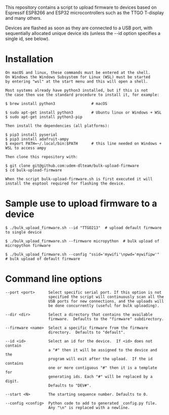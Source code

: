 This repository contains a script to upload firmware to devices based
on Espressif ESP8266 and ESP32 microcontrollers such as the TTGO
T-display and many others.

Devices are flashed as soon as they are connected to a USB port, with
sequentially allocated unique device ids (unless the --id option specifies
a single id, see below).

# Installation

    On macOS and linux, these commands must be entered at the shell.
    On Windows the Windows Subsystem for Linux (WSL) must be started
    by entering "wsl" at the start menu and this will open a shell.

    Most systems already have python3 installed, but if this is not
    the case then use the standard procedure to install it, for example:

    $ brew install python3                # macOS

    $ sudo apt-get install python3        # Ubuntu linux or Windows + WSL
    $ sudo apt-get install python3-pip

    Then install the dependencies (all platforms):

    $ pip3 install pyserial
    $ pip3 install adafruit-ampy
    $ export PATH=~/.local/bin:$PATH      # this line needed on Windows + WSL to access ampy

    Then clone this repository with:

    $ git clone git@github.com:udem-dlteam/bulk-upload-firmware
    $ cd bulk-upload-firmware

    When the script bulk-upload-firmware.sh is first executed it will
    install the esptool required for flashing the device.

# Sample use to upload firmware to a device

    $ ./bulk_upload_firmware.sh --id "TTGO213"  # upload default firmware to single device

    $ ./bulk_upload_firmware.sh --firmware micropython  # bulk upload of micropython firmware

    $ ./bulk_upload_firmware.sh --config "ssid='mywifi'\npwd='mywifipw'"  # bulk upload of default firmware

# Command line options

    --port <port>      Select specific serial port. If this option is not
                       specified the script will continuously scan all the
                       USB ports for new connections, and the uploads will
                       be done concurrently (useful for bulk uploading).

    --dir <dir>        Select a directory that contains the available
                       firmware.  Defaults to the "firmware" subdirectory.

    --firmware <name>  Select a specific firmware from the firmware
                       directory.  Defaults to "default".

    --id <id>          Select an id for the device.  If <id> does not contain
                       a "#" then it will be assigned to the device and the
                       program will exit after the upload.  If the id contains
                       one or more contiguous "#" then it is a template for
                       generating ids. Each "#" will be replaced by a digit.
                       Defaults to "DEV#".

    --start <N>        The starting sequence number. Defaults to 0.

    --config <config>  Python code to add to generated _config.py file.
                       Any "\n" is replaced with a newline.
